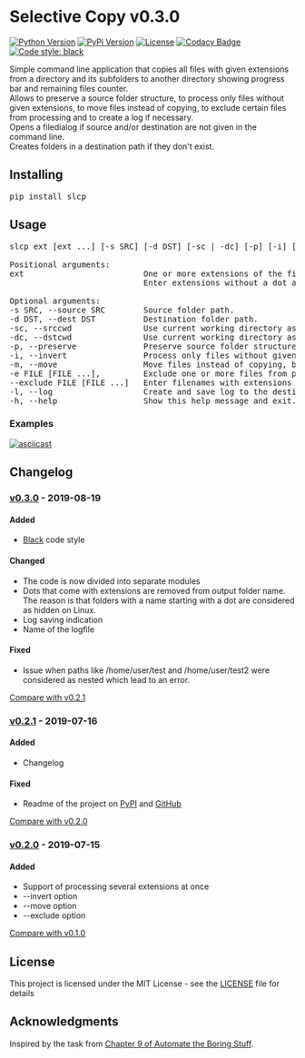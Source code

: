 # Selective Copy v0.3.0
[![Python Version](https://img.shields.io/pypi/pyversions/slcp.svg)](https://www.python.org/downloads/release/python-370/)
[![PyPi Version](https://img.shields.io/pypi/v/slcp.svg)](https://pypi.org/project/slcp/)
[![License](https://img.shields.io/github/license/pltnk/selective_copy.svg)](https://choosealicense.com/licenses/mit/)
[![Codacy Badge](https://api.codacy.com/project/badge/Grade/bdde9d33956642129d82d219328ad5cc)](https://www.codacy.com/app/pltnk/selective_copy?utm_source=github.com&amp;utm_medium=referral&amp;utm_content=pltnk/selective_copy&amp;utm_campaign=Badge_Grade)
[![Code style: black](https://img.shields.io/badge/code%20style-black-000000.svg)](https://github.com/psf/black)

Simple command line application that copies all files with given extensions from a directory and its subfolders to another directory showing progress bar and remaining files counter.\
Allows to preserve a source folder structure, to process only files without given extensions, to move files instead of copying, to exclude certain files from processing and to create a log if necessary.\
Opens a filedialog if source and/or destination are not given in the command line.\
Creates folders in a destination path if they don't exist.

## Installing

<pre>
pip install slcp
</pre>

## Usage

<pre>
slcp ext [ext ...] [-s SRC] [-d DST] [-sc | -dc] [-p] [-i] [-m] [-e FILE [FILE ...]] [-l] [-h]

Positional arguments:
ext                         One or more extensions of the files to copy. 
                            Enter extensions without a dot and separate by spaces.

Optional arguments:
-s SRC, --source SRC        Source folder path.
-d DST, --dest DST          Destination folder path.
-sc, --srccwd               Use current working directory as a source folder.
-dc, --dstcwd               Use current working directory as a destination folder.
-p, --preserve              Preserve source folder structure.
-i, --invert                Process only files without given extensions.
-m, --move                  Move files instead of copying, be careful with this option.
-e FILE [FILE ...],         Exclude one or more files from processing.
--exclude FILE [FILE ...]   Enter filenames with extensions and separate by spaces.
-l, --log                   Create and save log to the destination folder.
-h, --help                  Show this help message and exit.
</pre>

### Examples

[![asciicast](https://asciinema.org/a/263359.svg)](https://asciinema.org/a/263359?autoplay=1)

## Changelog

### [v0.3.0](https://github.com/pltnk/selective_copy/releases/tag/v0.3.0) - 2019-08-19 
#### Added
- [Black](https://github.com/psf/black) code style

#### Changed
- The code is now divided into separate modules
- Dots that come with extensions are removed from output folder name. 
The reason is that folders with a name starting with a dot are considered as hidden on Linux.
- Log saving indication
- Name of the logfile

#### Fixed
- Issue when paths like /home/user/test and /home/user/test2 were considered as nested which lead to an error.

[Compare with v0.2.1](https://github.com/pltnk/selective_copy/compare/v0.2.1...v0.3.0)

### [v0.2.1](https://github.com/pltnk/selective_copy/releases/tag/v0.2.1) - 2019-07-16 
#### Added
- Changelog

#### Fixed
- Readme of the project on [PyPI](https://pypi.org/project/slcp/) and [GitHub](https://github.com/pltnk/selective_copy)

[Compare with v0.2.0](https://github.com/pltnk/selective_copy/compare/v0.2.0...v0.2.1)

### [v0.2.0](https://github.com/pltnk/selective_copy/releases/tag/v0.2.0) - 2019-07-15 
#### Added
- Support of processing several extensions at once
- --invert option
- --move option
- --exclude option

[Compare with v0.1.0](https://github.com/pltnk/selective_copy/compare/v0.1.0...v0.2.0)

## License

This project is licensed under the MIT License - see the [LICENSE](LICENSE) file for details

## Acknowledgments

Inspired by the task from [Chapter 9 of Automate the Boring Stuff](https://automatetheboringstuff.com/chapter9/).
